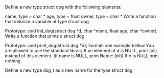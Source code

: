 Define a new type struct dog with the following elements:

name, type = char *
age, type = float
owner, type = char *
Write a function that initialize a variable of type struct dog

Prototype: void init_dog(struct dog *d, char *name, float age, char *owner);
Write a function that prints a struct dog

Prototype: void print_dog(struct dog *d);
Format: see example bellow
You are allowed to use the standard library
If an element of d is NULL, print (nil) instead of this element. (if name is NULL, print Name: (nil))
If d is NULL print nothing.

Define a new type dog_t as a new name for the type struct dog.
